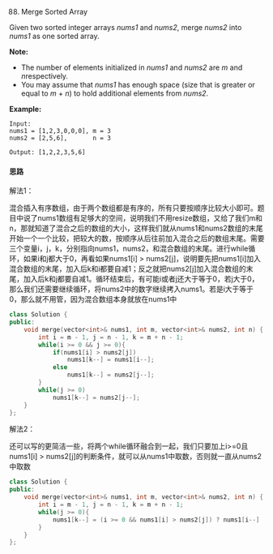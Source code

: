 88. Merge Sorted Array

Given two sorted integer arrays *nums1* and *nums2*, merge *nums2* into *nums1* as one sorted array.

**Note:**

- The number of elements initialized in *nums1* and *nums2* are *m* and *n*respectively.
- You may assume that *nums1* has enough space (size that is greater or equal to *m* + *n*) to hold additional elements from *nums2*.

**Example:**

```
Input:
nums1 = [1,2,3,0,0,0], m = 3
nums2 = [2,5,6],       n = 3

Output: [1,2,2,3,5,6]
```

#### 思路

解法1：

混合插入有序数组，由于两个数组都是有序的，所有只要按顺序比较大小即可。题目中说了nums1数组有足够大的空间，说明我们不用resize数组，又给了我们m和n，那就知道了混合之后的数组的大小，这样我们就从nums1和nums2数组的末尾开始一个一个比较，把较大的数，按顺序从后往前加入混合之后的数组末尾。需要三个变量i，j，k，分别指向nums1，nums2，和混合数组的末尾。进行while循环，如果i和j都大于0，再看如果nums1[i] > nums2[j]，说明要先把nums1[i]加入混合数组的末尾，加入后k和i都要自减1；反之就把nums2[j]加入混合数组的末尾，加入后k和j都要自减1。循环结束后，有可能i或者j还大于等于0，若j大于0，那么我们还需要继续循环，将nums2中的数字继续拷入nums1。若是i大于等于0，那么就不用管，因为混合数组本身就放在nums1中

```c++
class Solution {
public:
    void merge(vector<int>& nums1, int m, vector<int>& nums2, int n) {
        int i = m - 1, j = n - 1, k = m + n - 1;
        while(i >= 0 && j >= 0){
            if(nums1[i] > nums2[j])
                nums1[k--] = nums1[i--];
            else
                nums1[k--] = nums2[j--];
        }
        while(j >= 0)
            nums1[k--] = nums2[j--];
    }
};
```

解法2：

还可以写的更简洁一些，将两个while循环融合到一起，我们只要加上i>=0且nums1[i] > nums2[j]的判断条件，就可以从nums1中取数，否则就一直从nums2中取数

```c++
class Solution {
public:
    void merge(vector<int>& nums1, int m, vector<int>& nums2, int n) {
        int i = m - 1, j = n - 1, k = m + n - 1;
        while(j >= 0){
            nums1[k--] = (i >= 0 && nums1[i] > nums2[j]) ? nums1[i--] : nums2[j--];
        }
    }
};
```

